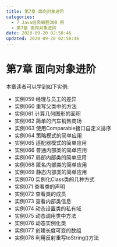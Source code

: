 ```yaml
---
title: 第7章 面向对象进阶
categories: 
  - 7 Java经典编程300 例
  - 第7章 面向对象进阶
date: 2020-09-20 02:50:46
updated: 2020-09-20 02:50:46
---
```

# 第7章 面向对象进阶
本章读者可以学到如下实例:
- 实例059 经理与员工的差异
- 实例060 重写父类中的方法
- 实例061 计算几何图形的面积
- 实例062 简单的汽车销售商场
- 实例063 使用Comparable接口自定义排序
- 实例064 策略模式的简单应用
- 实例065 适配器模式的简单应用
- 实例066 普通内部类的简单应用
- 实例067 局部内部类的简单应用
- 实例068 匿名内部类的简单应用
- 实例069 静态内部类的简单应用
- 实例070 实例化Class类的几种方式
- 实例071 查看类的声明
- 实例072 查看类的成员
- 实例073 查看内部类信息
- 实例074 动态设置类的私有域
- 实例075 动态调用类中方法
- 实例076 动态实例化类
- 实例077 创建长度可变的数组
- 实例078 利用反射重写toString()方法

